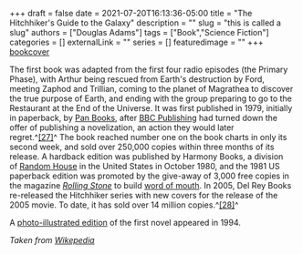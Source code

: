 +++
draft = false
date = 2021-07-20T16:13:36-05:00
title = "The Hitchhiker's Guide to the Galaxy"
description = ""
slug = "this is called a slug"
authors = ["Douglas Adams"]
tags = ["Book","Science Fiction"]
categories = []
externalLink = ""
series = []
featuredimage = ""
+++
[bookcover](https://justinoeuf.github.io/hugo_blog_public/images/book_1/bookcover.jpg)

The first book was adapted from the first four radio episodes (the Primary Phase), with Arthur being rescued from Earth's destruction by Ford, meeting Zaphod and Trillian, coming to the planet of Magrathea to discover the true purpose of Earth, and ending with the group preparing to go to the Restaurant at the End of the Universe. It was first published in 1979, initially in paperback, by [Pan Books](https://en.wikipedia.org/wiki/Pan_Books "Pan Books"), after [BBC Publishing](https://en.wikipedia.org/wiki/BBC_Publishing "BBC Publishing") had turned down the offer of publishing a novelization, an action they would later regret.^[[27]](https://en.wikipedia.org/wiki/The_Hitchhiker%27s_Guide_to_the_Galaxy#cite_note-28)^ The book reached number one on the book charts in only its second week, and sold over 250,000 copies within three months of its release. A hardback edition was published by Harmony Books, a division of [Random House](https://en.wikipedia.org/wiki/Random_House "Random House") in the United States in October 1980, and the 1981 US paperback edition was promoted by the give-away of 3,000 free copies in the magazine *[Rolling Stone](https://en.wikipedia.org/wiki/Rolling_Stone "The Hitchhiker's Guide to the Galaxy (novel)")* to build [word of mouth](https://en.wikipedia.org/wiki/Word_of_mouth "Word of mouth"). In 2005, Del Rey Books re-released the Hitchhiker series with new covers for the release of the 2005 movie. To date, it has sold over 14 million copies.^[[28]](https://en.wikipedia.org/wiki/The_Hitchhiker%27s_Guide_to_the_Galaxy#cite_note-29)^

A [photo-illustrated edition](https://en.wikipedia.org/wiki/The_Hitchhiker%27s_Guide_to_the_Galaxy_(novel)) of the first novel appeared in 1994.

*Taken from [Wikepedia](https://en.wikipedia.org/wiki/The_Hitchhiker%27s_Guide_to_the_Galaxy)*
